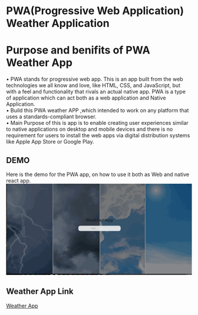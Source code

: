 # PWA(Progressive Web Application) Weather Application


# Purpose and benifits of PWA Weather App 

• PWA stands for progressive web app. This is an app built from the web technologies we all know and love, like HTML, CSS, and JavaScript, but with a feel and functionality that rivals an actual native app. PWA is a type of application which can act both as a web application and Native Application. </br>
• Build this PWA weather APP ,which intended to work on any platform that uses a standards-compliant browser. </br>
• Main Purpose of this is app is to enable creating user experiences similar to native applications on desktop and mobile devices and there is no
requirement for users to install the web apps via digital distribution systems like Apple App Store or Google Play. </br>


## DEMO

Here is the demo for the PWA app, on how to use it both as Web and native react app. </br>
![Alt Text](https://github.com/Hiteshsaai/Weather_App_PWA/blob/master/demo.gif)





## Weather App Link

[Weather App](https://pwa-weatherapp-hitesh.netlify.app)


